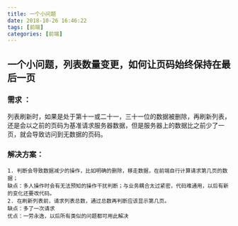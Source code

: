 ```yaml
---
title: 一个小问题
date: 2018-10-26 16:46:22
tags: [前端]
categories: [前端]
---
```

## 一个小问题，列表数量变更，如何让页码始终保持在最后一页
 ### 需求 ：
  列表刷新时，如果是处于第十一或二十一，三十一位的数据被删除，再刷新列表，还是会以之前的页码为基准请求服务器数据，但是服务器上的数据比之前少了一页，就会导致访问到无数据的页码。
### 解决方案：
    1. 判断会导致数据减少的操作，比如明确的删除，移走数据，在前端自行计算请求第几页的数据；
    缺点：多人操作时会有无法预知的操作干扰判断；与业务耦合太过紧密，代码难通用，以后有新的变化还要改代码。
    2. 在刷新列表前，请求列表总数，通过总数再判断应该显示第几页。
    缺点：多了一次请求
    优点：一劳永逸，以后所有类似的问题都可用此解决